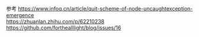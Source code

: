 参考
https://www.infoq.cn/article/quit-scheme-of-node-uncaughtexception-emergence  
https://zhuanlan.zhihu.com/p/62210238  
https://github.com/forthealllight/blog/issues/16
